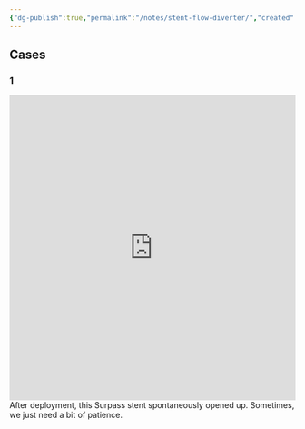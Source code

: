 ```yaml
---
{"dg-publish":true,"permalink":"/notes/stent-flow-diverter/","created":"2023-10-05T20:14:04.831-07:00","updated":"2023-10-05T20:43:17.506-07:00"}
---
```


## Cases

### 1
<div style="padding:106.46% 0 0 0;position:relative;"><iframe src="https://player.vimeo.com/video/871693168?badge=0&amp;autopause=0&amp;quality_selector=1&amp;progress_bar=1&amp;player_id=0&amp;app_id=58479" frameborder="0" allow="autoplay; fullscreen; picture-in-picture" style="position:absolute;top:0;left:0;width:100%;height:100%;" title="Stent"></iframe></div><script src="https://player.vimeo.com/api/player.js"></script>
After deployment, this Surpass stent spontaneously opened up. Sometimes, we just need a bit of patience.